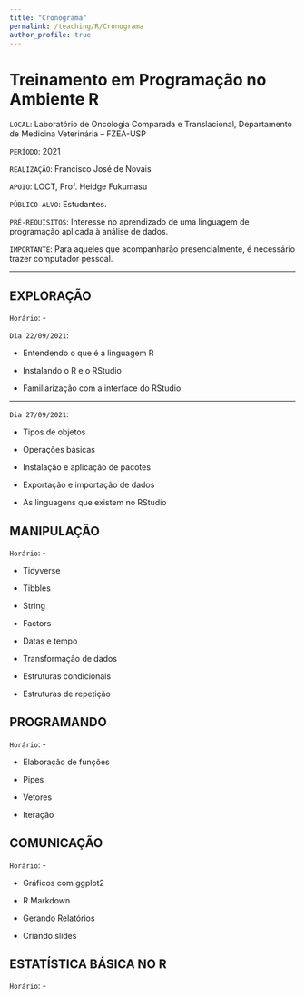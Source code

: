 ```yaml
---
title: "Cronograma"
permalink: /teaching/R/Cronograma
author_profile: true
---
```


# Treinamento em Programação no Ambiente R

`LOCAL`: Laboratório de Oncologia Comparada e Translacional, Departamento de Medicina Veterinária – FZEA-USP

`PERÍODO`: 2021

`REALIZAÇÃO`: Francisco José de Novais

`APOIO`: LOCT, Prof. Heidge Fukumasu

`PÚBLICO-ALVO`: Estudantes.

`PRÉ-REQUISITOS`: Interesse no aprendizado de uma linguagem de programação aplicada à análise de dados.

`IMPORTANTE`: Para aqueles que acompanharão presencialmente, é necessário trazer computador pessoal.

---

## EXPLORAÇÃO
`Horário`:  -

`Dia 22/09/2021`:
* Entendendo o que é a linguagem R

* Instalando o R e o RStudio 

* Familiarização com a interface do RStudio

***

`Dia 27/09/2021`:

* Tipos de objetos

* Operações básicas

* Instalação e aplicação de pacotes

* Exportação e importação de dados

* As linguagens que existem no RStudio

## MANIPULAÇÃO
`Horário`:  -

* Tidyverse

* Tibbles

* String

* Factors

* Datas e tempo

* Transformação de dados

* Estruturas condicionais

* Estruturas de repetição

## PROGRAMANDO
`Horário`:  -

* Elaboração de funções

* Pipes

* Vetores

* Iteração

## COMUNICAÇÃO
`Horário`:  -

* Gráficos com ggplot2

* R Markdown

* Gerando Relatórios

* Criando slides
	
## ESTATÍSTICA BÁSICA NO R
`Horário`: -
